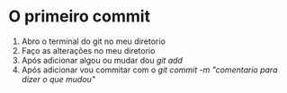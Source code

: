 # O primeiro commit

1. Abro o terminal do git no meu diretorio
1. Faço as alterações no meu diretorio
1. Após adicionar algou ou mudar dou _git add_
1. Após adicionar vou commitar com o _git commit -m "comentario para dizer o que mudou"_
